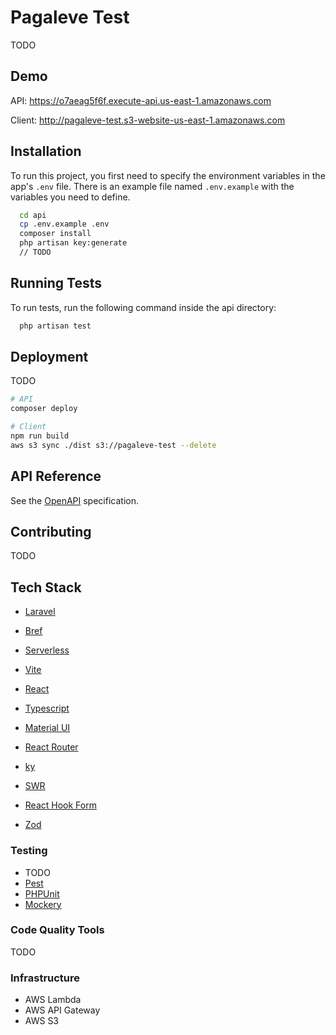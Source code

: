 # Pagaleve Test

TODO

## Demo

API: https://o7aeag5f6f.execute-api.us-east-1.amazonaws.com

Client: http://pagaleve-test.s3-website-us-east-1.amazonaws.com

## Installation

To run this project, you first need to specify the environment variables in the app's `.env` file. There is an example file named `.env.example` with the variables you need to define.

```bash
  cd api
  cp .env.example .env
  composer install
  php artisan key:generate
  // TODO
```

## Running Tests

To run tests, run the following command inside the api directory:

```bash
  php artisan test
```

## Deployment

TODO

```bash
# API
composer deploy

# Client
npm run build
aws s3 sync ./dist s3://pagaleve-test --delete
```

## API Reference

See the [OpenAPI](openapi.yml) specification.

## Contributing

TODO

## Tech Stack

- [Laravel](https://laravel.com/)
- [Bref](https://bref.sh/)
- [Serverless](https://www.serverless.com/)

- [Vite](https://vitejs.dev/)
- [React](https://reactjs.org/)
- [Typescript](https://www.typescriptlang.org/)
- [Material UI](https://mui.com/)
- [React Router](https://github.com/remix-run/react-router)
- [ky](https://github.com/sindresorhus/ky)
- [SWR](https://swr.vercel.app/)
- [React Hook Form](https://react-hook-form.com/)
- [Zod](https://github.com/colinhacks/zod)

### Testing

- TODO
- [Pest](https://pestphp.com/)
- [PHPUnit](https://github.com/sebastianbergmann/phpunit)
- [Mockery](https://github.com/mockery/mockery)

### Code Quality Tools

TODO

### Infrastructure

- AWS Lambda
- AWS API Gateway
- AWS S3

